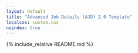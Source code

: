 ```yaml
---
layout: default
title: "Advanced Job Details (AJD) 2.0 Template"
localcss: custom.css
noindex: true
---
```


{% include_relative README.md %}


